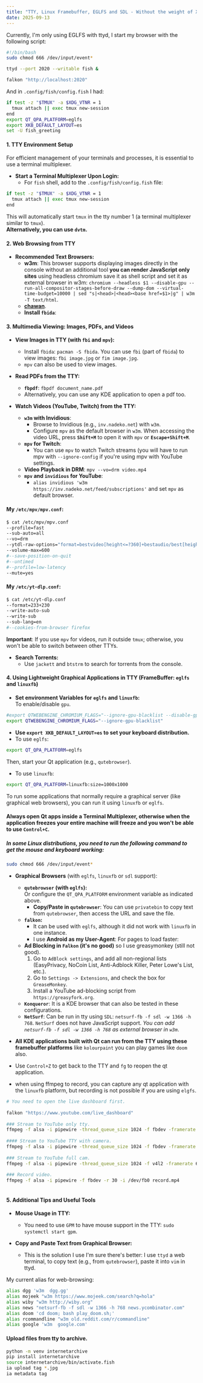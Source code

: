 ```yaml
---
title: "TTY, Linux Framebuffer, EGLFS and SDL - Without the weight of Xorg or Wayland"
date: 2025-09-13
---
```


Currently, I'm only using EGLFS with ttyd, I start my browser with the following script:


```bash
#!/bin/bash
sudo chmod 666 /dev/input/event*

ttyd --port 2020 --writable fish & 

falkon "http://localhost:2020"
```

And in `.config/fish/config.fish` I had:

```bash
if test -z "$TMUX" -a $XDG_VTNR = 1
  tmux attach || exec tmux new-session
end
export QT_QPA_PLATFORM=eglfs  
export XKB_DEFAULT_LAYOUT=es
set -U fish_greeting
```


#### **1. TTY Environment Setup**  
  
For efficient management of your terminals and processes, it is essential to use a terminal multiplexer.  
  
*   **Start a Terminal Multiplexer Upon Login:**  
    *   For `fish` shell, add to the `.config/fish/config.fish` file:  
  
```bash  
if test -z "$TMUX" -a $XDG_VTNR = 1
  tmux attach || exec tmux new-session
end
```  
This will automatically start `tmux` in the tty number 1 (a terminal multiplexer similar to `tmux`).        
**Alternatively, you can use `dvtm`.**
  
#### **2. Web Browsing from TTY**  
  
*   **Recommended Text Browsers:**  
    *   **w3m**: This browser supports displaying images directly in the console without an additional tool **you can render JavaScript only sites** using headless chromium save it as shell script and set it as external browser in w3m: `chromium --headless $1 --disable-gpu --run-all-compositor-stages-before-draw --dump-dom --virtual-time-budget=10000 | sed "s|<head>|<head><base href=$1>|g" | w3m -T text/html`.  
    *   **[chawan](https://sr.ht/~bptato/chawan/)**.
    *   **Install `fbida`**:  
  
#### **3. Multimedia Viewing: Images, PDFs, and Videos**  
  
*   **View Images in TTY (with `fbi` and `mpv`):**  
    *   Install `fbida`: `pacman -S fbida`. You can use `fbi` (part of `fbida`) to view images: `fbi image.jpg` or `fim image.jpg`.
    *   `mpv` can also be used to view images.  
  
*   **Read PDFs from the TTY:**  
    *   **`fbpdf`**:  `fbpdf document_name.pdf`  
    *   Alternatively, you can use any KDE application to open a pdf too.  
  
*   **Watch Videos (YouTube, Twitch) from the TTY:**  
    *   **`w3m` with Invidious**:  
        *   Browse to Invidious (e.g., `inv.nadeko.net`) with `w3m`.  
        *   Configure `mpv` as the default browser in `w3m`. When accessing the video URL, press **`Shift+M`** to open it with `mpv` or **`Escape+Shift+M`**.
    *   **`mpv` for Twitch**:  
        *   You can use `mpv` to watch Twitch streams (you will have to run mpv with `--ignore-config` if you're using mpv with YouTube settings.  
    *   **Video Playback in DRM**:  `mpv --vo=drm video.mp4`  
    *   **`mpv` and `invidious` for YouTube**:  
        * `alias invidious 'w3m https://inv.nadeko.net/feed/subscriptions'` and set `mpv` as default browser.  

####  My `/etc/mpv/mpv.conf`:   
```bash  
$ cat /etc/mpv/mpv.conf  
--profile=fast  
--sub-auto=all  
--vo=drm
--ytdl-raw-options="format=bestvideo[height<=?360]+bestaudio/best[height<=?360]/bestvideo[height<=?480]+bestaudio/best[height<=?480],write-auto-sub=,sub-lang=[es,en,ru],write-sub="  
--volume-max=600  
#--save-position-on-quit  
#--untimed  
#--profile=low-latency  
--mute=yes  
```  

####  My `/etc/yt-dlp.conf`:  

```bash  
$ cat /etc/yt-dlp.conf  
--format=233+230  
--write-auto-sub  
--write-sub  
--sub-lang=en  
#--cookies-from-browser firefox  
```  

**Important**: If you use `mpv` for videos, run it outside `tmux`; otherwise, you won't be able to switch between other TTYs.  

*   **Search Torrents:**  
    *   Use `jackett` and `btstrm` to search for torrents from the console.  
  
#### **4. Using Lightweight Graphical Applications in TTY (FrameBuffer: `eglfs` and `linuxfb`)**  


*   **Set environment Variables for `eglfs` and `linuxfb`:**  
To enable/disable `gpu`.
```bash
#export QTWEBENGINE_CHROMIUM_FLAGS="--ignore-gpu-blacklist --disable-gpu"
export QTWEBENGINE_CHROMIUM_FLAGS="--ignore-gpu-blacklist"
```
* **Use `export XKB_DEFAULT_LAYOUT=es` to set your keyboard distribution.**  
*   To use `eglfs`:  
```bash  
export QT_QPA_PLATFORM=eglfs  
```  

Then, start your Qt application (e.g., `qutebrowser`).  

*  To use `linuxfb`:  
```bash  
export QT_QPA_PLATFORM=linuxfb:size=1000x1000  
```  

  
To run some applications that normally require a graphical server (like graphical web browsers), you can run it using `linuxfb` or `eglfs`.

#### Always open Qt apps inside a Terminal Multiplexer, otherwise when the application freezes your entire machine will freeze and you won't be able to use `Control+C`. 

##### In some Linux distributions, you need to run the following command to get the mouse and keyboard working:

```bash
sudo chmod 666 /dev/input/event*
```  


*   **Graphical Browsers** (with `eglfs`, `linuxfb` or `sdl` support):
    *   **`qutebrowser` (with `eglfs`):**  
        Or configure the `QT_QPA_PLATFORM` environment variable as indicated above.  
        *   **Copy/Paste in `qutebrowser`**: You can use `privatebin` to copy text from `qutebrowser`, then access the URL and save the file.  
    *   **`falkon`:**  
        *   It can be used with `eglfs`, although it did not work with `linuxfb` in one instance.  
        *   I use **Android as my User-Agent**: For pages to load faster:  
    *   **Ad Blocking in `Falkon` (it's no good)** so I use greasymonkey (still not good). 
	    1.  Go to `AdBlock settings`, and add all non-regional lists (EasyPrivacy, NoCoin List, Anti-Adblock Killer, Peter Lowe's List, etc.).  
	    2.  Go to `Settings -> Extensions`, and check the box for `GreaseMonkey`.  
	    3.  Install a YouTube ad-blocking script from `https://greasyfork.org`.
    *   **`Konqueror`**: It is a KDE browser that can also be tested in these configurations.  
    *   **`NetSurf`**: Can be run in tty using `SDL`: `netsurf-fb -f sdl -w 1366 -h 768`. `NetSurf` does not have JavaScript support. _You can add `netsurf-fb -f sdl -w 1366 -h 768` as external browser in `w3m`_.
*   **All KDE applications built with Qt can run from the TTY using these framebuffer platforms** like `kolourpaint` you can play games like `doom` also.
* Use `Control+Z` to get back to the TTY and `fg` to reopen the qt application.
  
* when using ffmpeg to record, you can capture any qt application with the `linuxfb` platform, but recording is not possible if you are using `elgfs`.  

```bash  
# You need to open the live dashboard first.  
  
falkon "https://www.youtube.com/live_dashboard"  
  
### Stream to YouTube only tty.  
ffmpeg -f alsa -i pipewire -thread_queue_size 1024 -f fbdev -framerate 60 -i /dev/fb0 -c:v libx264 -preset ultrafast -tune zerolatency -pix_fmt yuv420p -c:a aac -b:a 128k -f flv -async 1 -ar 48000 -latency 100 -bufsize 1000k rtmp://a.rtmp.youtube.com/live2/KEY 2> /dev/null  
  
#### Stream to YouTube TTY with camera.  
ffmpeg -f alsa -i pipewire -thread_queue_size 1024 -f fbdev -framerate 60 -i /dev/fb0 -f v4l2 -framerate 60 -video_size 320x240 -i /dev/video0 -filter_complex "[2:v]scale=320:240[cam];[1:v][cam]overlay=main_w-overlay_w-10:main_h-overlay_h-10[outv]" -map "[outv]" -map 0:a -c:v libx264 -preset ultrafast -tune zerolatency -pix_fmt yuv420p -c:a aac -b:a 128k -f flv -bufsize 1000k rtmp://a.rtmp.youtube.com/live2/KEY 2> /dev/null  
  
### Stream to YouTube full cam.  
ffmpeg -f alsa -i pipewire -thread_queue_size 1024 -f v4l2 -framerate 60 -video_size 1280x720 -i /dev/video0 -c:v libx264 -preset ultrafast -tune zerolatency -pix_fmt yuv420p -c:a aac -b:a 128k -f flv -bufsize 1000k rtmp://a.rtmp.youtube.com/live2/KEY 2> /dev/null  
  
### Record video.  
ffmpeg -f alsa -i pipewire -f fbdev -r 30 -i /dev/fb0 record.mp4  
  
```  
  
#### **5. Additional Tips and Useful Tools**  
  
*   **Mouse Usage in TTY:**  
    *   You need to use `GPM` to have mouse support in the TTY: `sudo systemctl start gpm`.  
  
*   **Copy and Paste Text from Graphical Browser:**  
    *   This is the solution I use I'm sure there's better: I use `ttyd` a web terminal, to copy text (e.g., from `qutebrowser`), paste it into `vim` in  ttyd.

My current alias for web-browsing:

```bash
alias dgg 'w3m  dgg.gg'
alias mojeek "w3m https://www.mojeek.com/search?q=hola"
alias wiby "w3m http://wiby.org"
alias news "netsurf-fb -f sdl -w 1366 -h 768 news.ycombinator.com"
alias doom 'cd doom; bash play_doom.sh;'
alias rcommandline "w3m old.reddit.com/r/commandline"
alias google 'w3m  google.com'
```

#### Upload files from tty to archive.

```bash
python -m venv internetarchive
pip install internetarchive
source internetarchive/bin/activate.fish
ia upload tag *.jpg
ia metadata tag
```

